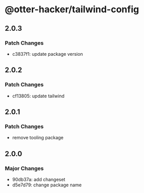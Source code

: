 # @otter-hacker/tailwind-config

## 2.0.3

### Patch Changes

- c3837f1: update package version

## 2.0.2

### Patch Changes

- cf13805: update tailwind

## 2.0.1

### Patch Changes

- remove tooling package

## 2.0.0

### Major Changes

- 90db37a: add changeset
- d5e7d79: change package name
